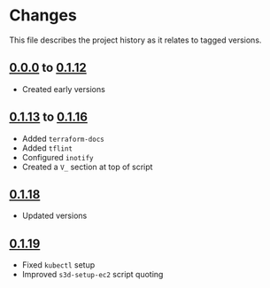 # Changes
This file describes the project history as it relates to tagged versions.

## [0.0.0](.) to [0.1.12](.)
- Created early versions

## [0.1.13](.) to [0.1.16](.)
- Added `terraform-docs`
- Added `tflint`
- Configured `inotify`
- Created a `V_` section at top of script

## [0.1.18](.)
- Updated versions

## [0.1.19](.)
- Fixed `kubectl` setup
- Improved `s3d-setup-ec2` script quoting
